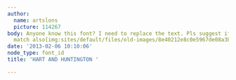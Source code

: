 ```yaml
---
author:
  name: artslons
  picture: 114267
body: Anyone know this font? I need to replace the text. Pls suggest if any similar
  match also[img:sites/default/files/old-images/8e40212e8c0e5967de08a3b96409b857_4862.186139.png]
date: '2013-02-06 10:10:06'
node_type: font_id
title: 'HART AND HUNTINGTON '

---
```

